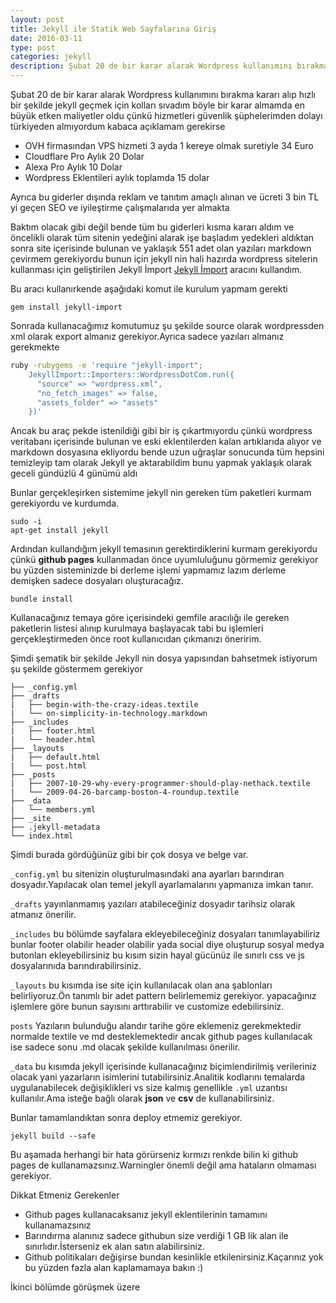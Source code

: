 ```yaml
---
layout: post
title: Jekyll ile Statik Web Sayfalarına Giriş
date: 2016-03-11
type: post
categories: jekyll
description: Şubat 20 de bir karar alarak Wordpress kullanımını bırakma kararı
---
```


Şubat 20 de bir karar alarak Wordpress kullanımını bırakma kararı alıp hızlı bir şekilde jekyll geçmek için kolları sıvadım böyle bir karar almamda en büyük etken maliyetler oldu çünkü hizmetleri güvenlik şüphelerimden dolayı türkiyeden almıyordum kabaca açıklamam gerekirse

- OVH firmasından VPS hizmeti 3 ayda 1 kereye olmak suretiyle 34 Euro
- Cloudflare Pro Aylık 20 Dolar
- Alexa Pro Aylık 10 Dolar
- Wordpress Eklentileri aylık toplamda 15 dolar

Ayrıca bu giderler dışında reklam ve tanıtım amaçlı alınan ve ücreti 3 bin TL yi geçen SEO ve iyileştirme çalışmalarıda yer almakta

Baktım olacak gibi değil bende tüm bu giderleri kısma kararı aldım ve öncelikli olarak tüm sitenin yedeğini alarak işe başladım yedekleri aldıktan sonra site içerisinde bulunan ve yaklaşık 551 adet olan yazıları markdown çevirmem gerekiyordu bunun için jekyll nin hali hazırda wordpress sitelerin kullanması için geliştirilen Jekyll İmport [Jekyll İmport](https://import.jekyllrb.com/docs/wordpressdotcom/) aracını kullandım.

Bu aracı kullanırkende aşağıdaki komut ile kurulum yapmam gerekti

```
gem install jekyll-import
```

Sonrada kullanacağımız komutumuz şu şekilde source olarak wordpressden xml olarak export almanız gerekiyor.Ayrıca sadece yazıları almanız gerekmekte

```bash
ruby -rubygems -e 'require "jekyll-import";
    JekyllImport::Importers::WordpressDotCom.run({
      "source" => "wordpress.xml",
      "no_fetch_images" => false,
      "assets_folder" => "assets"
    })'
```

Ancak bu araç pekde istenildiği gibi bir iş çıkartmıyordu çünkü wordpress veritabanı içerisinde bulunan ve eski eklentilerden kalan artıklarıda alıyor ve markdown dosyasına ekliyordu bende uzun uğraşlar sonucunda tüm hepsini temizleyip tam olarak Jekyll ye aktarabildim bunu yapmak yaklaşık olarak geceli gündüzlü 4 günümü aldı

Bunlar gerçekleşirken sistemime jekyll nin gereken tüm paketleri kurmam gerekiyordu ve kurdumda.

```
sudo -i
apt-get install jekyll
```

Ardından kullandığım jekyll temasının gerektirdiklerini kurmam gerekiyordu çünkü **github pages** kullanmadan önce uyumluluğunu görmemiz gerekiyor bu yüzden sisteminizde bi derleme işlemi yapmamız lazım derleme demişken sadece dosyaları oluşturacağız.

```
bundle install
```

Kullanacağınız temaya göre içerisindeki gemfile aracılığı ile gereken paketlerin listesi alınıp kurulmaya başlayacak tabi bu işlemleri gerçekleştirmeden önce root kullanıcıdan çıkmanızı öneririm.

Şimdi şematik bir şekilde Jekyll nin dosya yapısından bahsetmek istiyorum şu şekilde göstermem gerekiyor

```
├── _config.yml
├── _drafts
|   ├── begin-with-the-crazy-ideas.textile
|   └── on-simplicity-in-technology.markdown
├── _includes
|   ├── footer.html
|   └── header.html
├── _layouts
|   ├── default.html
|   └── post.html
├── _posts
|   ├── 2007-10-29-why-every-programmer-should-play-nethack.textile
|   └── 2009-04-26-barcamp-boston-4-roundup.textile
├── _data
|   └── members.yml
├── _site
├── .jekyll-metadata
└── index.html
```

Şimdi burada gördüğünüz gibi bir çok dosya ve belge var.

`_config.yml` bu sitenizin oluşturulmasındaki ana ayarları barındıran dosyadır.Yapılacak olan temel jekyll ayarlamalarını yapmanıza imkan tanır.

`_drafts` yayınlanmamış yazıları atabileceğiniz dosyadır tarihsiz olarak atmanız önerilir.

`_includes` bu bölümde sayfalara ekleyebileceğiniz dosyaları tanımlayabiliriz bunlar footer olabilir header olabilir yada social diye oluşturup sosyal medya butonları ekleyebilirsiniz bu kısım sizin hayal gücünüz ile sınırlı css ve js dosyalarınıda barındırabilirsiniz.

`_layouts` bu kısımda ise site için kullanılacak olan ana şablonları belirliyoruz.Ön tanımlı bir adet pattern belirlememiz gerekiyor. yapacağınız işlemlere göre bunun sayısını arttırabilir ve customize edebilirsiniz.

`posts` Yazıların bulunduğu alandır tarihe göre eklemeniz gerekmektedir normalde textile ve md desteklemektedir ancak github pages kullanılacak ise sadece sonu .md olacak şekilde kullanılması önerilir.

`_data` bu kısımda jekyll içerisinde kullanacağınız biçimlendirilmiş verileriniz olacak yani yazarların isimlerini tutabilirsiniz.Analitik kodlarını temalarda uygulanabilecek değişiklikleri vs size kalmış genellikle `.yml` uzantısı kullanılır.Ama isteğe bağlı olarak **json** ve **csv** de kullanabilirsiniz.

Bunlar tamamlandıktan sonra deploy etmemiz gerekiyor.

```
jekyll build --safe
```

Bu aşamada herhangi bir hata görürseniz kırmızı renkde bilin ki github pages de kullanamazsınız.Warningler önemli değil ama hataların olmaması gerekiyor.

Dikkat Etmeniz Gerekenler

- Github pages kullanacaksanız jekyll eklentilerinin tamamını kullanamazsınız
- Barındırma alanınız sadece githubun size verdiği 1 GB lik alan ile sınırlıdır.İsterseniz ek alan satın alabilirsiniz.
- Github politikaları değişirse bundan kesinlikle etkilenirsiniz.Kaçarınız yok bu yüzden fazla alan kaplamamaya bakın :)

İkinci bölümde görüşmek üzere

